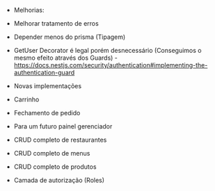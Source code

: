 - Melhorias:
- Melhorar tratamento de erros
- Depender menos do prisma (Tipagem)
- GetUser Decorator é legal porém desnecessário (Conseguimos o mesmo efeito através dos Guards) - https://docs.nestjs.com/security/authentication#implementing-the-authentication-guard

- Novas implementações
- Carrinho
- Fechamento de pedido

- Para um futuro painel gerenciador
- CRUD completo de restaurantes
- CRUD completo de menus
- CRUD completo de produtos
- Camada de autorização (Roles)

